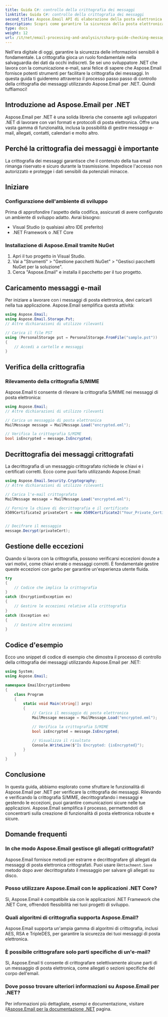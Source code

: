 ```yaml
---
title: Guida C#: controllo della crittografia dei messaggi
linktitle: Guida C#: controllo della crittografia dei messaggi
second_title: Aspose.Email API di elaborazione della posta elettronica .NET
description: Scopri come garantire la sicurezza della posta elettronica con Aspose.Email per .NET. Verifica la crittografia, decrittografa i messaggi e altro ancora.
type: docs
weight: 12
url: /it/net/email-processing-and-analysis/csharp-guide-checking-messages-for-encryption/
---
```


Nell'era digitale di oggi, garantire la sicurezza delle informazioni sensibili è fondamentale. La crittografia gioca un ruolo fondamentale nella salvaguardia dei dati da occhi indiscreti. Se sei uno sviluppatore .NET che lavora con la comunicazione e-mail, sarai felice di sapere che Aspose.Email fornisce potenti strumenti per facilitare la crittografia dei messaggi. In questa guida ti guideremo attraverso il processo passo passo di controllo della crittografia dei messaggi utilizzando Aspose.Email per .NET. Quindi tuffiamoci!

## Introduzione ad Aspose.Email per .NET

Aspose.Email per .NET è una solida libreria che consente agli sviluppatori .NET di lavorare con vari formati e protocolli di posta elettronica. Offre una vasta gamma di funzionalità, inclusa la possibilità di gestire messaggi e-mail, allegati, contatti, calendari e molto altro.

## Perché la crittografia dei messaggi è importante

La crittografia dei messaggi garantisce che il contenuto della tua email rimanga riservato e sicuro durante la trasmissione. Impedisce l'accesso non autorizzato e protegge i dati sensibili da potenziali minacce.

## Iniziare

### Configurazione dell'ambiente di sviluppo

Prima di approfondire l'aspetto della codifica, assicurati di avere configurato un ambiente di sviluppo adatto. Avrai bisogno:

- Visual Studio (o qualsiasi altro IDE preferito)
- .NET Framework o .NET Core

### Installazione di Aspose.Email tramite NuGet

1. Apri il tuo progetto in Visual Studio.
2. Vai a "Strumenti" > "Gestione pacchetti NuGet" > "Gestisci pacchetti NuGet per la soluzione".
3. Cerca "Aspose.Email" e installa il pacchetto per il tuo progetto.

## Caricamento messaggi e-mail

Per iniziare a lavorare con i messaggi di posta elettronica, devi caricarli nella tua applicazione. Aspose.Email semplifica questa attività:

```csharp
using Aspose.Email;
using Aspose.Email.Storage.Pst;
// Altre dichiarazioni di utilizzo rilevanti

// Carica il file PST
using (PersonalStorage pst = PersonalStorage.FromFile("sample.pst"))
{
    // Accedi a cartelle e messaggi
}
```

## Verifica della crittografia

### Rilevamento della crittografia S/MIME

Aspose.Email ti consente di rilevare la crittografia S/MIME nei messaggi di posta elettronica:

```csharp
using Aspose.Email;
// Altre dichiarazioni di utilizzo rilevanti

// Carica un messaggio di posta elettronica
MailMessage message = MailMessage.Load("encrypted.eml");

// Verifica la crittografia S/MIME
bool isEncrypted = message.IsEncrypted;
```

## Decrittografia dei messaggi crittografati

La decrittografia di un messaggio crittografato richiede le chiavi e i certificati corretti. Ecco come puoi farlo utilizzando Aspose.Email:

```csharp
using Aspose.Email.Security.Cryptography;
// Altre dichiarazioni di utilizzo rilevanti

// Carica l'e-mail crittografata
MailMessage message = MailMessage.Load("encrypted.eml");

// Fornire la chiave di decrittografia e il certificato
X509Certificate2 privateCert = new X509Certificate2("Your_Private_Certificate_File" );


// Decifrare il messaggio
message.Decrypt(privateCert);
```

## Gestione delle eccezioni

Quando si lavora con la crittografia, possono verificarsi eccezioni dovute a vari motivi, come chiavi errate o messaggi corrotti. È fondamentale gestire queste eccezioni con garbo per garantire un'esperienza utente fluida.

```csharp
try
{
    // Codice che implica la crittografia
}
catch (EncryptionException ex)
{
    // Gestire le eccezioni relative alla crittografia
}
catch (Exception ex)
{
    // Gestire altre eccezioni
}
```

## Codice d'esempio

Ecco uno snippet di codice di esempio che dimostra il processo di controllo della crittografia dei messaggi utilizzando Aspose.Email per .NET:

```csharp
using System;
using Aspose.Email;

namespace EmailEncryptionDemo
{
    class Program
    {
        static void Main(string[] args)
        {
            // Carica il messaggio di posta elettronica
            MailMessage message = MailMessage.Load("encrypted.eml");

            // Verifica la crittografia S/MIME
            bool isEncrypted = message.IsEncrypted;

            // Visualizza il risultato
            Console.WriteLine($"Is Encrypted: {isEncrypted}");
        }
    }
}
```

## Conclusione

In questa guida, abbiamo esplorato come sfruttare le funzionalità di Aspose.Email per .NET per verificare la crittografia dei messaggi. Rilevando e verificando la crittografia S/MIME, decrittografando i messaggi e gestendo le eccezioni, puoi garantire comunicazioni sicure nelle tue applicazioni. Aspose.Email semplifica il processo, permettendoti di concentrarti sulla creazione di funzionalità di posta elettronica robuste e sicure.

## Domande frequenti

### In che modo Aspose.Email gestisce gli allegati crittografati?

 Aspose.Email fornisce metodi per estrarre e decrittografare gli allegati da messaggi di posta elettronica crittografati. Puoi usare il`Attachment.Save` metodo dopo aver decrittografato il messaggio per salvare gli allegati su disco.

### Posso utilizzare Aspose.Email con le applicazioni .NET Core?

Sì, Aspose.Email è compatibile sia con le applicazioni .NET Framework che .NET Core, offrendoti flessibilità nei tuoi progetti di sviluppo.

### Quali algoritmi di crittografia supporta Aspose.Email?

Aspose.Email supporta un'ampia gamma di algoritmi di crittografia, inclusi AES, RSA e TripleDES, per garantire la sicurezza dei tuoi messaggi di posta elettronica.

### È possibile crittografare solo parti specifiche di un'e-mail?

Sì, Aspose.Email ti consente di crittografare selettivamente alcune parti di un messaggio di posta elettronica, come allegati o sezioni specifiche del corpo dell'email.

### Dove posso trovare ulteriori informazioni su Aspose.Email per .NET?

 Per informazioni più dettagliate, esempi e documentazione, visitare il[Aspose.Email per la documentazione .NET](https://reference.aspose.com/email/net) pagina.